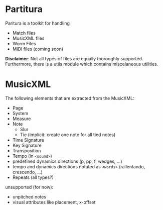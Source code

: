 # Partitura

Paritura is a toolkit for handling

* Match files
* MusicXML files
* Worm Files
* MIDI files (coming soon)

**Disclaimer**: Not all types of files are equally thoroughly supported. Furthermore, there is a utils module which contains miscelaneous utilities. 

MusicXML
========

The following elements that are extracted from the MusicXML:

* Page
* System
* Measure
* Note
  * Slur
  * Tie (implicit: create one note for all tied notes)
* Time Signature
* Key Signature
* Transposition
* Tempo (in `<sound>`)
* predefined dynamics directions (p, pp, f, wedges, ...)
* tempo and dynamics directions notated as `<words>` (rallentando, crescendo, ...)
* Repeats (all types?)

unsupported (for now):

* unpitched notes
* visual attributes like placement, x-offset
